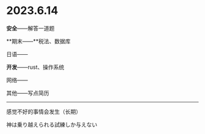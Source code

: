 # 2023.6.14

**安全**——解答一道题

**期末——**税法、数据库

日语——

**开发**——rust、操作系统

网络——

其他——写点简历

------

感觉不好的事情会发生（长期）

神は乗り越えられる試練しか与えない

